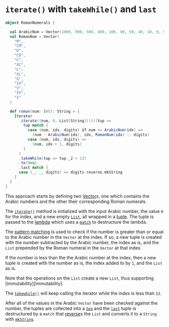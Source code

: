 # `iterate()` with `takeWhile()` and `last`

```scala
object RomanNumerals {

  val ArabicNum = Vector(1000, 900, 500, 400, 100, 90, 50, 40, 10, 9, 5, 4, 1)
  val RomanNum = Vector(
    "M",
    "CM",
    "D",
    "CD",
    "C",
    "XC",
    "L",
    "XL",
    "X",
    "IX",
    "V",
    "IV",
    "I"
  )

  def roman(num: Int): String = {
    Iterator
      .iterate((num, 0, List[String]()))(tup =>
        tup match {
          case (num, idx, digits) if num >= ArabicNum(idx) =>
            (num - ArabicNum(idx), idx, RomanNum(idx) :: digits)
          case (num, idx, digits) =>
            (num, idx + 1, digits)
        }
      )
      .takeWhile(tup => tup._2 < 13)
      .to(Seq)
      .last match {
      case (_, _, digits) => digits.reverse.mkString
    }
  }
}
```

This approach starts by defining two [Vector][vector]s, one which contains the Arabic numbers and the other their corresponding
Roman numerals.

The [`iterate()`][iterate] method is initialized with the input Arabic number, the value `0` for the index, and a new
empty [`List`][list], all wrapped in a [tuple][tuple].
The tuple is passed to the [lambda][lambda] which uses a [`match`][match] to destructure the lambda.

The [pattern matching][pattern-matching] is used to check if the number is greater than or equal to the Arabic number in the `Vector` 
at the index.
If so, a new tuple is created with the number subtracted by the Arabic number, the index as is, and the `List` prepended by the Roman numeral
in the `Vector` at that index.

If the number is less than the the Arabic number at the index, then a new tuple is created with the number as is, the index added to by `1`,
and the `List` as is.

Note that the operations on the `List` create a new `List`, thus supporting [immutability][immutability].

The [`takewhile()`][takeWhile] will keep calling the iterator while the index is less than `13`.

After all of the values in the Arabic `Vector` have been checked against the number, the tuples are collected into a [`Seq`][seq]
and the [`last`][last] tuple is destructured by a `match` that [reverse][reverse]s the `List` and converts it to a `String`
with [`mkString`][mkstring].

[iterate]: https://www.scala-lang.org/api/2.13.10/scala/collection/Iterator$.html#iterate[T](start:T)(f:T=%3ET):Iterator[T]
[list]: https://www.scala-lang.org/api/2.13.10/scala/collection/immutable/List.html
[takeWhile]: https://www.scala-lang.org/api/2.13.10/scala/collection/Iterator.html#takeWhile(p:A=%3EBoolean):Iterator[A]
[last]: https://www.scala-lang.org/api/2.13.10/scala/collection/Iterable.html#last:A
[vector]: https://www.scala-lang.org/api/2.13.10/scala/collection/immutable/Vector.html
[tuple]: https://docs.scala-lang.org/tour/tuples.html
[lambda]: https://www.geeksforgeeks.org/lambda-expression-in-scala/
[match]: https://docs.scala-lang.org/tour/pattern-matching.html
[pattern-matching]: https://docs.scala-lang.org/tour/pattern-matching.html
[seq]: https://www.scala-lang.org/api/2.13.10/scala/collection/Seq.html
[reverse]: https://www.scala-lang.org/api/2.13.10/scala/collection/Seq.html
[mkstring]: https://www.scala-lang.org/api/2.13.10/scala/collection/Seq.html
